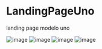 # LandingPageUno
landing page modelo uno 

![image](https://github.com/Matybsas/LandingPageUno/assets/126203934/76030359-c621-41f5-bccf-ec09247e5613)
![image](https://github.com/Matybsas/LandingPageUno/assets/126203934/32907f8a-8963-4731-8820-3a0265b32b3f)
![image](https://github.com/Matybsas/LandingPageUno/assets/126203934/89f42b8d-7465-4f65-aa0b-b5df3a8da606)
![image](https://github.com/Matybsas/LandingPageUno/assets/126203934/0e4681ef-1ab9-4b54-b3b0-a6d21aa51d0c)




